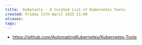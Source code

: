 ```yaml
---
title:  Kubetools - A Curated List of Kubernetes Tools
created: Friday 11th April 2025 21:48
aliases: 
tags: 
---
```

- https://github.com/AutomatingKubernetes/Kubernetes-Tools

